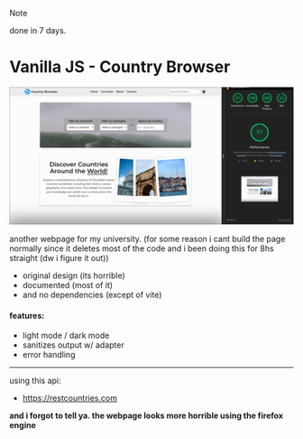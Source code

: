 > [!NOTE]  
> done in 7 days.

# Vanilla JS - Country Browser

![lading image](/.github/landing.png)

another webpage for my university. (for some reason i cant build the page normally since it deletes most of the code and i been doing this for 8hs straight (dw i figure it out))

- original design (its horrible)
- documented (most of it)
- and no dependencies (except of vite)

#### features:

- light mode / dark mode
- sanitizes output w/ adapter
- error handling

---

using this api:

- https://restcountries.com

**and i forgot to tell ya. the webpage looks more horrible using the firefox engine**
